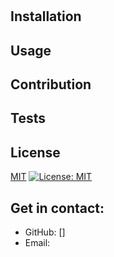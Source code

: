 # 
## 
## Installation

## Usage

## Contribution

## Tests

## License
[MIT](https://opensource.org/licenses/MIT)
[![License: MIT](https://img.shields.io/badge/License-MIT-yellow.svg)](https://opensource.org/licenses/MIT)
## Get in contact:

- GitHub: []
- Email: 